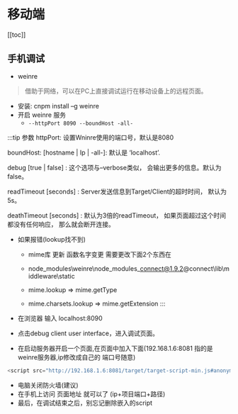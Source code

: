 # 移动端

[[toc]]

## 手机调试

- weinre
> 借助于网络，可以在PC上直接调试运行在移动设备上的远程页面。
- 安装: cnpm install –g weinre
- 开启 weinre 服务
  - `--httpPort 8090 --boundHost -all-`

:::tip 参数
httpPort: 设置Wninre使用的端口号，默认是8080

boundHost: [hostname | Ip | -all-]: 默认是 ‘localhost’.

debug [true | false] : 这个选项与–verbose类似， 会输出更多的信息。默认为false。

readTimeout [seconds] : Server发送信息到Target/Client的超时时间， 默认为5s。

deathTimeout [seconds] : 默认为3倍的readTimeout， 如果页面超过这个时间都没有任何响应， 那么就会断开连接。

- 如果报错(lookup找不到)

  - mime库 更新 函数名字变更 需要更改下面2个东西在 

  - node_modules\weinre\node_modules\_connect@1.9.2@connect\lib\middleware\static 

  - mime.lookup => mime.getType

  - mime.charsets.lookup => mime.getExtension
:::

- 在浏览器 输入 localhost:8090 
- 点击debug client user interface，进入调试页面。
- 在启动服务器开启一个页面,在页面中加入下面(192.168.1.6:8081 指的是weinre服务器,ip修改成自己的 端口号随意)

```js
<script src="http://192.168.1.6:8081/target/target-script-min.js#anonymous"></script>
```
- 电脑关闭防火墙(建议)
- 在手机上访问 页面地址 就可以了 (ip+项目端口+路径)
- 最后，在调试结束之后，别忘记删除嵌入的script
